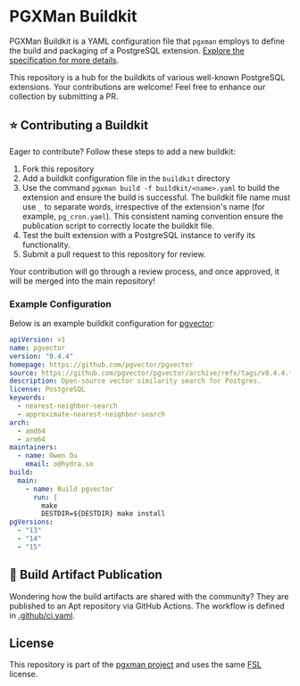 # PGXMan Buildkit

PGXMan Buildkit is a YAML configuration file that `pgxman` employs to define the build and packaging of a PostgreSQL extension.
[Explore the specification for more details](https://docs.pgxman.com/spec/buildkit).

This repository is a hub for the buildkits of various well-known PostgreSQL extensions. Your contributions are welcome! Feel free to enhance our collection by submitting a PR.

## :star: Contributing a Buildkit

Eager to contribute? Follow these steps to add a new buildkit:

1. Fork this repository
1. Add a buildkit configuration file in the `buildkit` directory
1. Use the command `pgxman build -f buildkit/<name>.yaml` to build the extension and ensure the build is successful. The buildkit file name must use `_` to separate words, irrespective of the extension's name (for example, `pg_cron.yaml`). This consistent naming convention ensure the publication script to correctly locate the buildkit file.
1. Test the built extension with a PostgreSQL instance to verify its functionality.
1. Submit a pull request to this repository for review.

Your contribution will go through a review process, and once approved, it will be merged into the main repository!

### Example Configuration

Below is an example buildkit configuration for [pgvector](https://github.com/pgvector/pgvector):

```yaml
apiVersion: v1
name: pgvector
version: "0.4.4"
homepage: https://github.com/pgvector/pgvector
source: https://github.com/pgvector/pgvector/archive/refs/tags/v0.4.4.tar.gz
description: Open-source vector similarity search for Postgres.
license: PostgreSQL
keywords:
  - nearest-neighbor-search
  - approximate-nearest-neighbor-search
arch:
  - amd64
  - arm64
maintainers:
  - name: Owen Ou
    email: o@hydra.so
build:
  main:
    - name: Build pgvector
      run: |
        make
        DESTDIR=${DESTDIR} make install
pgVersions:
  - "13"
  - "14"
  - "15"
```

## :rocket: Build Artifact Publication

Wondering how the build artifacts are shared with the community?
They are published to an Apt repository via GitHub Actions.
The workflow is defined in [.github/ci.yaml](.github/workflows/ci.yaml).

## License

This repository is part of the [pgxman project](https://github.com/pgxman/pgxman)
and uses the same [FSL](LICENSE.md) license.
